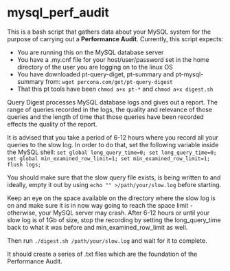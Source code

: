 # mysql_perf_audit

This is a bash script that gathers data about your MySQL system for the purpose of carrying out a **Performance Audit**.
Currently, this script expects:
* You are running this on the MySQL database server
* You have a .my.cnf file for your host/user/password set in the home directory of the user you are logging on to the linux OS
* You have downloaded pt-query-diget, pt-summary and pt-mysql-summary from: ```wget percona.com/get/pt-query-digest```
* That this pt tools have been ```chmod a+x pt-*``` and ```chmod a+x digest.sh```

Query Digest processes MySQL database logs and gives out a report.
The range of queries recorded in the logs, the quality and relevance of those queries and the length of time that those queries have been recorded effects the quality of the report.

It is advised that you take a period of 6-12 hours where you record all your queries to the slow log.
In order to do that, set the following variable inside the MySQL shell:
```set global long_query_time=0; set long_query_time=0; set global min_examined_row_limit=1; set min_examined_row_limit=1; flush logs;```

You should make sure that the slow query file exists, is being written to 
and ideally, empty it out by using ```echo "" >/path/your/slow.log``` before starting.

Keep an eye on the space available on the directory where the slow log is on and make sure it is in now way going to reach the space limit - otherwise, your MySQL server may crash.
After 6-12 hours or until your slow log is of 1Gb of size, stop the recording by setting the long_query_time back to what it was before and min_examined_row_limit as well.

Then run ```./digest.sh /path/your/slow.log``` and wait for it to complete.

It should create a series of .txt files which are the foundation of the Performance Audit.

